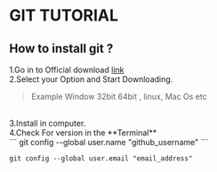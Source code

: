 # GIT TUTORIAL
## How to install git ?
1.Go in to Official download [link](https://git-scm.com/downloads) <br>
2.Select your Option and Start Downloading.
> Example Window 32bit 64bit , linux, Mac Os etc
<br>
3.Install in computer.<br>
4.Check For version in the **Terminal**<br>
```
 git config --global user.name "github_username"
```

```
git config --global user.email "email_address"
```
